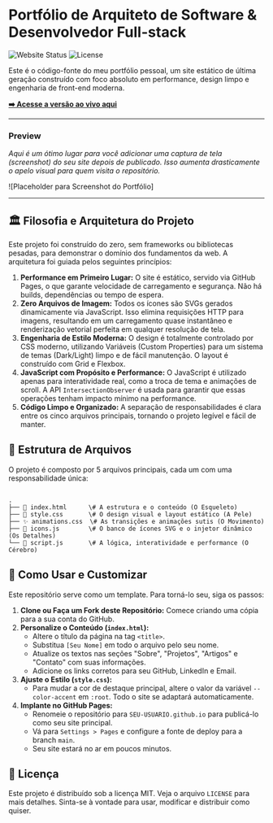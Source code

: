 # Portfólio de Arquiteto de Software & Desenvolvedor Full-stack

![Website Status](https://img.shields.io/website?down_message=offline&label=portfolio&style=for-the-badge&up_message=online&url=https%3A%2F%2FSEU-USUARIO.github.io%2F)
![License](https://img.shields.io/badge/license-MIT-58a6ff?style=for-the-badge)

Este é o código-fonte do meu portfólio pessoal, um site estático de última geração construído com foco absoluto em performance, design limpo e engenharia de front-end moderna.

**[➡️ Acesse a versão ao vivo aqui](https://ovulgo22.github.io/vers-o-3.github.io/)**

---

### Preview

*Aqui é um ótimo lugar para você adicionar uma captura de tela (screenshot) do seu site depois de publicado. Isso aumenta drasticamente o apelo visual para quem visita o repositório.*

![Placeholder para Screenshot do Portfólio]

---

## 🏛️ Filosofia e Arquitetura do Projeto

Este projeto foi construído do zero, sem frameworks ou bibliotecas pesadas, para demonstrar o domínio dos fundamentos da web. A arquitetura foi guiada pelos seguintes princípios:

1.  **Performance em Primeiro Lugar:** O site é estático, servido via GitHub Pages, o que garante velocidade de carregamento e segurança. Não há builds, dependências ou tempo de espera.
2.  **Zero Arquivos de Imagem:** Todos os ícones são SVGs gerados dinamicamente via JavaScript. Isso elimina requisições HTTP para imagens, resultando em um carregamento quase instantâneo e renderização vetorial perfeita em qualquer resolução de tela.
3.  **Engenharia de Estilo Moderna:** O design é totalmente controlado por CSS moderno, utilizando Variáveis (Custom Properties) para um sistema de temas (Dark/Light) limpo e de fácil manutenção. O layout é construído com Grid e Flexbox.
4.  **JavaScript com Propósito e Performance:** O JavaScript é utilizado apenas para interatividade real, como a troca de tema e animações de scroll. A API `IntersectionObserver` é usada para garantir que essas operações tenham impacto mínimo na performance.
5.  **Código Limpo e Organizado:** A separação de responsabilidades é clara entre os cinco arquivos principais, tornando o projeto legível e fácil de manter.

## 📁 Estrutura de Arquivos

O projeto é composto por 5 arquivos principais, cada um com uma responsabilidade única:

```

.
├── 📄 index.html      \# A estrutura e o conteúdo (O Esqueleto)
├── 🎨 style.css       \# O design visual e layout estático (A Pele)
├── ✨ animations.css  \# As transições e animações sutis (O Movimento)
├── 💎 icons.js        \# O banco de ícones SVG e o injetor dinâmico (Os Detalhes)
└── 🧠 script.js       \# A lógica, interatividade e performance (O Cérebro)

```

## 🚀 Como Usar e Customizar

Este repositório serve como um template. Para torná-lo seu, siga os passos:

1.  **Clone ou Faça um Fork deste Repositório:** Comece criando uma cópia para a sua conta do GitHub.
2.  **Personalize o Conteúdo (`index.html`):**
    * Altere o título da página na tag `<title>`.
    * Substitua `[Seu Nome]` em todo o arquivo pelo seu nome.
    * Atualize os textos nas seções "Sobre", "Projetos", "Artigos" e "Contato" com suas informações.
    * Adicione os links corretos para seu GitHub, LinkedIn e Email.
3.  **Ajuste o Estilo (`style.css`):**
    * Para mudar a cor de destaque principal, altere o valor da variável `--color-accent` em `:root`. Todo o site se adaptará automaticamente.
4.  **Implante no GitHub Pages:**
    * Renomeie o repositório para `SEU-USUARIO.github.io` para publicá-lo como seu site principal.
    * Vá para `Settings > Pages` e configure a fonte de deploy para a branch `main`.
    * Seu site estará no ar em poucos minutos.

## 📜 Licença

Este projeto é distribuído sob a licença MIT. Veja o arquivo `LICENSE` para mais detalhes. Sinta-se à vontade para usar, modificar e distribuir como quiser.
```
